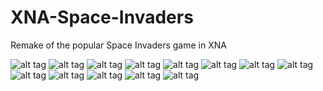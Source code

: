 XNA-Space-Invaders
==================

Remake of the popular Space Invaders game in XNA

![alt tag](https://raw.githubusercontent.com/Shazib/XNA-Space-Invaders/master/screenshots/1.png)
![alt tag](https://raw.githubusercontent.com/Shazib/XNA-Space-Invaders/master/screenshots/2.png)
![alt tag](https://raw.githubusercontent.com/Shazib/XNA-Space-Invaders/master/screenshots/3.png)
![alt tag](https://raw.githubusercontent.com/Shazib/XNA-Space-Invaders/master/screenshots/4.png)
![alt tag](https://raw.githubusercontent.com/Shazib/XNA-Space-Invaders/master/screenshots/5.png)
![alt tag](https://raw.githubusercontent.com/Shazib/XNA-Space-Invaders/master/screenshots/7.png)
![alt tag](https://raw.githubusercontent.com/Shazib/XNA-Space-Invaders/master/screenshots/8.png)
![alt tag](https://raw.githubusercontent.com/Shazib/XNA-Space-Invaders/master/screenshots/9.png)
![alt tag](https://raw.githubusercontent.com/Shazib/XNA-Space-Invaders/master/screenshots/10.png)
![alt tag](https://raw.githubusercontent.com/Shazib/XNA-Space-Invaders/master/screenshots/11.png)
![alt tag](https://raw.githubusercontent.com/Shazib/XNA-Space-Invaders/master/screenshots/12.png)
![alt tag](https://raw.githubusercontent.com/Shazib/XNA-Space-Invaders/master/screenshots/14.png)
![alt tag](https://raw.githubusercontent.com/Shazib/XNA-Space-Invaders/master/screenshots/13.png)


